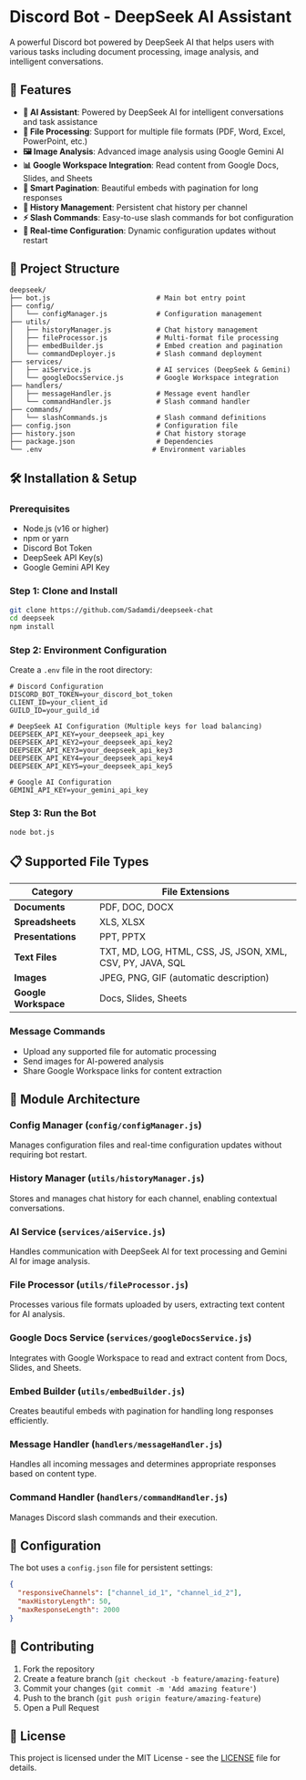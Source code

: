 # Discord Bot - DeepSeek AI Assistant

A powerful Discord bot powered by DeepSeek AI that helps users with various tasks including document processing, image analysis, and intelligent conversations.

## 🚀 Features

- **🤖 AI Assistant**: Powered by DeepSeek AI for intelligent conversations and task assistance
- **📄 File Processing**: Support for multiple file formats (PDF, Word, Excel, PowerPoint, etc.)
- **🖼️ Image Analysis**: Advanced image analysis using Google Gemini AI
- **📊 Google Workspace Integration**: Read content from Google Docs, Slides, and Sheets
- **📑 Smart Pagination**: Beautiful embeds with pagination for long responses
- **💾 History Management**: Persistent chat history per channel
- **⚡ Slash Commands**: Easy-to-use slash commands for bot configuration
- **🔄 Real-time Configuration**: Dynamic configuration updates without restart

## 📁 Project Structure

```
deepseek/
├── bot.js                          # Main bot entry point
├── config/
│   └── configManager.js            # Configuration management
├── utils/
│   ├── historyManager.js           # Chat history management
│   ├── fileProcessor.js            # Multi-format file processing
│   ├── embedBuilder.js             # Embed creation and pagination
│   └── commandDeployer.js          # Slash command deployment
├── services/
│   ├── aiService.js                # AI services (DeepSeek & Gemini)
│   └── googleDocsService.js        # Google Workspace integration
├── handlers/
│   ├── messageHandler.js           # Message event handler
│   └── commandHandler.js           # Slash command handler
├── commands/
│   └── slashCommands.js            # Slash command definitions
├── config.json                     # Configuration file
├── history.json                    # Chat history storage
├── package.json                    # Dependencies
└── .env                           # Environment variables
```

## 🛠️ Installation & Setup

### Prerequisites
- Node.js (v16 or higher)
- npm or yarn
- Discord Bot Token
- DeepSeek API Key(s)
- Google Gemini API Key

### Step 1: Clone and Install
```bash
git clone https://github.com/Sadamdi/deepseek-chat
cd deepseek
npm install
```

### Step 2: Environment Configuration
Create a `.env` file in the root directory:

```env
# Discord Configuration
DISCORD_BOT_TOKEN=your_discord_bot_token
CLIENT_ID=your_client_id
GUILD_ID=your_guild_id

# DeepSeek AI Configuration (Multiple keys for load balancing)
DEEPSEEK_API_KEY=your_deepseek_api_key
DEEPSEEK_API_KEY2=your_deepseek_api_key2
DEEPSEEK_API_KEY3=your_deepseek_api_key3
DEEPSEEK_API_KEY4=your_deepseek_api_key4
DEEPSEEK_API_KEY5=your_deepseek_api_key5

# Google AI Configuration
GEMINI_API_KEY=your_gemini_api_key
```

### Step 3: Run the Bot
```bash
node bot.js
```

## 📋 Supported File Types

| Category | File Extensions |
|----------|----------------|
| **Documents** | PDF, DOC, DOCX |
| **Spreadsheets** | XLS, XLSX |
| **Presentations** | PPT, PPTX |
| **Text Files** | TXT, MD, LOG, HTML, CSS, JS, JSON, XML, CSV, PY, JAVA, SQL |
| **Images** | JPEG, PNG, GIF (automatic description) |
| **Google Workspace** | Docs, Slides, Sheets |

### Message Commands
- Upload any supported file for automatic processing
- Send images for AI-powered analysis
- Share Google Workspace links for content extraction

## 🔧 Module Architecture

### Config Manager (`config/configManager.js`)
Manages configuration files and real-time configuration updates without requiring bot restart.

### History Manager (`utils/historyManager.js`)
Stores and manages chat history for each channel, enabling contextual conversations.

### AI Service (`services/aiService.js`)
Handles communication with DeepSeek AI for text processing and Gemini AI for image analysis.

### File Processor (`utils/fileProcessor.js`)
Processes various file formats uploaded by users, extracting text content for AI analysis.

### Google Docs Service (`services/googleDocsService.js`)
Integrates with Google Workspace to read and extract content from Docs, Slides, and Sheets.

### Embed Builder (`utils/embedBuilder.js`)
Creates beautiful embeds with pagination for handling long responses efficiently.

### Message Handler (`handlers/messageHandler.js`)
Handles all incoming messages and determines appropriate responses based on content type.

### Command Handler (`handlers/commandHandler.js`)
Manages Discord slash commands and their execution.

## 🔄 Configuration

The bot uses a `config.json` file for persistent settings:

```json
{
  "responsiveChannels": ["channel_id_1", "channel_id_2"],
  "maxHistoryLength": 50,
  "maxResponseLength": 2000
}
```

## 🤝 Contributing

1. Fork the repository
2. Create a feature branch (`git checkout -b feature/amazing-feature`)
3. Commit your changes (`git commit -m 'Add amazing feature'`)
4. Push to the branch (`git push origin feature/amazing-feature`)
5. Open a Pull Request

## 📝 License

This project is licensed under the MIT License - see the [LICENSE](LICENSE) file for details.